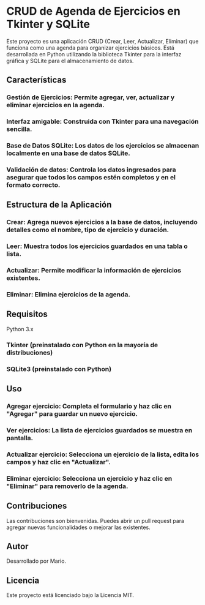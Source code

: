 # CRUD de Agenda de Ejercicios en Tkinter y SQLite
Este proyecto es una aplicación CRUD (Crear, Leer, Actualizar, Eliminar) que funciona como una agenda para organizar ejercicios básicos. Está desarrollada en Python utilizando la biblioteca Tkinter para la interfaz gráfica y SQLite para el almacenamiento de datos.

## Características
### Gestión de Ejercicios: Permite agregar, ver, actualizar y eliminar ejercicios en la agenda.
### Interfaz amigable: Construida con Tkinter para una navegación sencilla.
### Base de Datos SQLite: Los datos de los ejercicios se almacenan localmente en una base de datos SQLite.
### Validación de datos: Controla los datos ingresados para asegurar que todos los campos estén completos y en el formato correcto.

## Estructura de la Aplicación
### Crear: Agrega nuevos ejercicios a la base de datos, incluyendo detalles como el nombre, tipo de ejercicio y duración.
### Leer: Muestra todos los ejercicios guardados en una tabla o lista.
### Actualizar: Permite modificar la información de ejercicios existentes.
### Eliminar: Elimina ejercicios de la agenda.

## Requisitos
Python 3.x
### Tkinter (preinstalado con Python en la mayoría de distribuciones)
### SQLite3 (preinstalado con Python)

## Uso
### Agregar ejercicio: Completa el formulario y haz clic en "Agregar" para guardar un nuevo ejercicio.
### Ver ejercicios: La lista de ejercicios guardados se muestra en pantalla.
### Actualizar ejercicio: Selecciona un ejercicio de la lista, edita los campos y haz clic en "Actualizar".
### Eliminar ejercicio: Selecciona un ejercicio y haz clic en "Eliminar" para removerlo de la agenda.

## Contribuciones
Las contribuciones son bienvenidas. Puedes abrir un pull request para agregar nuevas funcionalidades o mejorar las existentes.

## Autor
Desarrollado por Mario.

## Licencia
Este proyecto está licenciado bajo la Licencia MIT.
